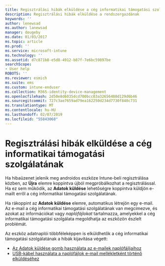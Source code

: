 ```yaml
---
title: Regisztrálási hibák elküldése a cég informatikai támogatási szolgálatának | Microsoft Docs
description: Regisztrálási hibák elküldése a rendszergazdának
keywords: ''
author: lenewsad
ms.author: lanewsad
manager: dougeby
ms.date: 01/03/2017
ms.topic: article
ms.prod: ''
ms.service: microsoft-intune
ms.technology: ''
ms.assetid: d7c871b8-e5d8-4912-b87f-7e6bc59897be
searchScope:
- User help
ROBOTS: ''
ms.reviewer: esmich
ms.suite: ems
ms.custom: intune-enduser
ms.collection: M365-identity-device-management
ms.openlocfilehash: 2d50e8d6035dcd700bcc03a32656480d129d6b46
ms.sourcegitcommit: 727c3ae7659ad79ea162250d234d7730f840c731
ms.translationtype: MT
ms.contentlocale: hu-HU
ms.lasthandoff: 02/07/2019
ms.locfileid: "55843068"
---
```

# <a name="send-enrollment-errors-to-your-company-support"></a>Regisztrálási hibák elküldése a cég informatikai támogatási szolgálatának

Ha hibaüzenet jelenik meg androidos eszköze Intune-beli regisztrálása közben, az **Újra** elemre koppintva újból megpróbálkozhat a regisztrálással. Ha ez sem működik, az **Adatok küldése** lehetőségre koppintva küldjön e-mailt erről a cég informatikai támogatási szolgálatának.

Ha rákoppint az **Adatok küldése** elemre, automatikus létrejön egy e-mail. Az e-mail a cég informatikai támogatási szolgálatának van megcímezve, és azokat az információkat vagy _naplófájlokat_ tartalmazza, amelyekkel a cég informatikai támogatási szolgálata megoldhatja az eszközön észlelt problémát.

Az eszköz adatnaplói többféleképpen is elküldhetők a cég informatikai támogatási szolgálatának a hibák kijavítása végett:

- [Az Adatok küldése gomb használata az e-mailek naplófájljaihoz](send-logs-to-your-it-admin-by-email-android.md)
- [USB-kábel használata a naplófájlok e-mail mellékletként történő elküldéséhez](send-logs-to-your-it-admin-using-cable-android.md)
